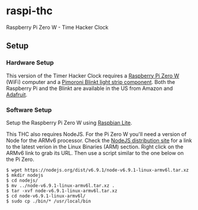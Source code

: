 # raspi-thc
Raspberry Pi Zero W - Time Hacker Clock

## Setup

### Hardware Setup

This version of the Timer Hacker Clock requires a [Raspberry Pi Zero W](https://www.raspberrypi.org/products/raspberry-pi-zero-w/) (WiFi) computer and a [Pimoroni Blinkt light strip component](https://shop.pimoroni.com/products/blinkt). Both the Raspberry Pi and the Blinkt are available in the US from Amazon and [Adafruit](https://www.adafruit.com/product/3195).

### Software Setup

Setup the Raspberry Pi Zero W using [Raspbian Lite](https://www.raspberrypi.org/downloads/raspbian/).  

This THC also requires NodeJS.  For the Pi Zero W you'll need a version of Node for the ARMv6 processor. Check the [NodeJS distribution site](https://nodejs.org/en/download/) for a link to the latest verion in the Linux Binaries (ARM) section. Right click on the ARMv6 link to grab its URL. Then use a script similar to the one below on the Pi Zero.

```shell
$ wget https://nodejs.org/dist/v6.9.1/node-v6.9.1-linux-armv6l.tar.xz
$ mkdir nodejs
$ cd nodejs/
$ mv ../node-v6.9.1-linux-armv6l.tar.xz .
$ tar -xvf node-v6.9.1-linux-armv6l.tar.xz
$ cd node-v6.9.1-linux-armv6l/
$ sudo cp ./bin/* /usr/local/bin
```

